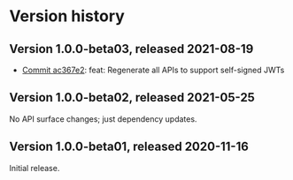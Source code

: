 # Version history

## Version 1.0.0-beta03, released 2021-08-19

- [Commit ac367e2](https://github.com/googleapis/google-cloud-dotnet/commit/ac367e2): feat: Regenerate all APIs to support self-signed JWTs

## Version 1.0.0-beta02, released 2021-05-25

No API surface changes; just dependency updates.

## Version 1.0.0-beta01, released 2020-11-16

Initial release.


